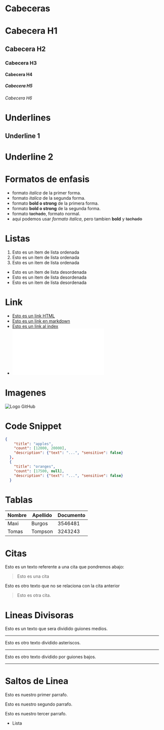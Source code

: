 # Cabeceras
# Cabecera H1
## Cabecera H2
### Cabecera H3
#### Cabecera H4
##### Cabecera H5
###### Cabecera H6

# Underlines
Underline 1
-----------

Underline 2
===========

# Formatos de enfasis
- formato *italica* de la primer forma.
- formato _italica_ de la segunda forma.
- formato **bold o strong** de la primera forma.
- formato __bold o strong__ de la segunda forma.
- formato ~~tachado~~, formato normal.
- aqui podemos usar *formato italica*, pero tambien **bold** y ~~tachado~~ 

# Listas
1. Esto es un item de lista ordenada
2. Esto es un item de lista ordenada
3. Esto es un item de lista ordenada
- Esto es un item de lista desordenada
- Esto es un item de lista desordenada
- Esto es un item de lista desordenada

# Link
- <a href="http://www.google.com"> Esto es un link HTML </a>
- [Esto es un link en markdown](http://www.google.com)
- [Esto es un link al index](index.html)
- ![Logo GitHub](index.html)

# Imagenes
![Logo GitHub](https://cdn-icons-png.flaticon.com/512/25/25231.png)

# Code Snippet
```JSON
{
    "title": "apples",
    "count": [12000, 20000],
    "description": {"text": "...", "sensitive": false}
  },
  {
    "title": "oranges",
    "count": [17500, null],
    "description": {"text": "...", "sensitive": false}
  }
```
# Tablas
| Nombre | Apellido | Documento |
| ------ | -------- | --------- |
| Maxi   | Burgos   | 3546481   |
| Tomas  | Tompson  | 3243243   |

# Citas
Esto es un texto referente a una cita que pondremos abajo:
> Esto es una cita

Esto es otro texto que no se relaciona con la cita anterior
> Esto es otra cita.

# Lineas Divisoras
Esto es un texto que sera dividido guiones medios.

---
Esto es otro texto dividido asteriscos.

***

Esto es otro texto dividido por guiones bajos.

___

# Saltos de Linea
Esto es nuestro primer parrafo.

Esto es nuestro segundo parrafo.

Esto es nuestro tercer parrafo.
- Lista 